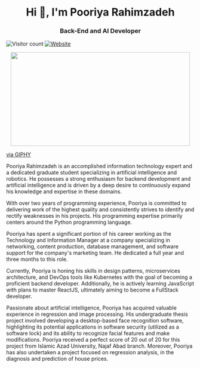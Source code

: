 <h1 align="center"> Hi 👋, I'm Pooriya Rahimzadeh </h1>

<h3 align="center"> Back-End and AI Developer </h3>

![Visitor count](https://komarev.com/ghpvc/?username=pooriya1998&color=green)
[![Website](https://img.shields.io/website?down_color=blue&down_message=blue&up_color=pink&up_message=my%20resume&url=https%3A%2F%2Fpooriya1998.github.io%2F)](https://pooriya1998.github.io)

<p align="center">
<img src="https://giphy.com/embed/coxQHKASG60HrHtvkt" width="480" height="251" frameBorder="0" class="giphy-embed" allowFullScreen><p><a href="https://giphy.com/gifs/coxQHKASG60HrHtvkt">via GIPHY</a></p></img>
</p>

<p align="left"> Pooriya Rahimzadeh is an accomplished information technology expert and a dedicated graduate student specializing in artificial intelligence and robotics. He possesses a strong enthusiasm for backend development and artificial intelligence and is driven by a deep desire to continuously expand his knowledge and expertise in these domains. </p>
<p align="left"> With over two years of programming experience, Pooriya is committed to delivering work of the highest quality and consistently strives to identify and rectify weaknesses in his projects. His programming expertise primarily centers around the Python programming language. </p>
<p align="left"> Pooriya has spent a significant portion of his career working as the Technology and Information Manager at a company specializing in networking, content production, database management, and software support for the company's marketing team. He dedicated a full year and three months to this role. </p>
<p align="left"> Currently, Pooriya is honing his skills in design patterns, microservices architecture, and DevOps tools like Kubernetes with the goal of becoming a proficient backend developer. Additionally, he is actively learning JavaScript with plans to master ReactJS, ultimately aiming to become a FullStack developer. </p>
<p align="left"> 
Passionate about artificial intelligence, Pooriya has acquired valuable experience in regression and image processing. His undergraduate thesis project involved developing a desktop-based face recognition software, highlighting its potential applications in software security (utilized as a software lock) and its ability to recognize facial features and make modifications. Pooriya received a perfect score of 20 out of 20 for this project from Islamic Azad University, Najaf Abad branch.
Moreover, Pooriya has also undertaken a project focused on regression analysis,  in the diagnosis and prediction of house prices. </p>



